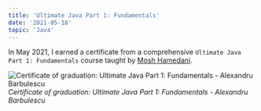 ```yaml
---
title: 'Ultimate Java Part 1: Fundamentals'
date: '2021-05-18'
topic: 'Java'
---
```


In May 2021, I earned a certificate from a comprehensive `Ultimate Java Part 1: Fundamentals` course taught by [Mosh Hamedani](https://twitter.com/moshhamedani).

![Certificate of graduation: Ultimate Java Part 1: Fundamentals - Alexandru Barbulescu](/images/certifications/java/ultimate-java-part-1-fundamentals.webp)
_Certificate of graduation: Ultimate Java Part 1: Fundamentals - Alexandru Barbulescu_
